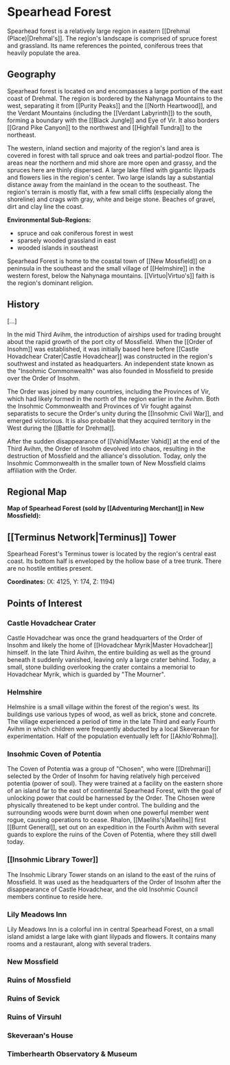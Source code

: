 # Spearhead Forest



Spearhead forest is a relatively large region in eastern [[Drehmal (Place)|Drehmal's]]. The region's landscape is comprised of spruce forest and grassland. Its name references the pointed, coniferous trees that heavily populate the area.

## Geography

Spearhead forest is located on and encompasses a large portion of the east coast of Drehmal. The region is bordered by the Nahynaga Mountains to the west, separating it from [[Purity Peaks]] and the [[North Heartwood]], and the Verdant Mountains (including the [[Verdant Labyrinth]]) to the south, forming a boundary with the [[Black Jungle]] and Eye of Vir. It also borders [[Grand Pike Canyon]] to the northwest and [[Highfall Tundra]] to the northeast.

The western, inland section and majority of the region's land area is covered in forest with tall spruce and oak trees and partial-podzol floor. The areas near the northern and mid shore are more open and grassy, and the spruces here are thinly dispersed. A large lake filled with gigantic lilypads and flowers lies in the region's center. Two large islands lay a substantial distance away from the mainland in the ocean to the southeast. The region's terrain is mostly flat, with a few small cliffs (especially along the shoreline) and crags with gray, white and beige stone. Beaches of gravel, dirt and clay line the coast.

**Environmental Sub-Regions:**
- spruce and oak coniferous forest in west
- sparsely wooded grassland in east
- wooded islands in southeast

Spearhead Forest is home to the coastal town of [[New Mossfield]] on a peninsula in the southeast and the small village of [[Helmshire]] in the western forest, below the Nahynaga mountains. [[Virtuo|Virtuo's]] faith is the region's dominant religion.

## History

[...]

In the mid Third Avihm, the introduction of airships used for trading brought about the rapid growth of the port city of Mossfield. When the [[Order of Insohm]] was established, it was initially based here before [[Castle Hovadchear Crater|Castle Hovadchear]] was constructed in the region's southwest and instated as headquarters. An independent state known as the "Insohmic Commonwealth" was also founded in Mossfield to preside over the Order of Insohm.

The Order was joined by many countries, including the Provinces of Vir, which had likely formed in the north of the region earlier in the Avihm. Both the Insohmic Commonwealth and Provinces of Vir fought against separatists to secure the Order's unity during the [[Insohmic Civil War]], and emerged victorious. It is also probable that they acquired territory in the West during the [[Battle for Drehmal]].

After the sudden disappearance of [[Vahid|Master Vahid]] at the end of the Third Avihm, the Order of Insohm devolved into chaos, resulting in the destruction of Mossfield and the alliance's dissolution. Today, only the Insohmic Commonwealth in the smaller town of New Mossfield claims affiliation with the Order.

## Regional Map

**Map of Spearhead Forest (sold by [[Adventuring Merchant]] in New Mossfield):**

## [[Terminus Network|Terminus]] Tower

Spearhead Forest's Terminus tower is located by the region's central east coast. Its bottom half is enveloped by the hollow base of a tree trunk. There are no hostile entities present.

**Coordinates:** (X: 4125, Y: 174, Z: 1194)

## Points of Interest

### Castle Hovadchear Crater

Castle Hovadchear was once the grand headquarters of the Order of Insohm and likely the home of [[Hovadchear Myrik|Master Hovadchear]] himself. In the late Third Avihm, the entire building as well as the ground beneath it suddenly vanished, leaving only a large crater behind. Today, a small, stone building overlooking the crater contains a memorial to Hovadchear Myrik, which is guarded by "The Mourner".

### Helmshire

Helmshire is a small village within the forest of the region's west. Its buildings use various types of wood, as well as brick, stone and concrete. The village experienced a period of time in the late Third and early Fourth Avihm in which children were frequently abducted by a local Skeveraan for experimentation. Half of the population eventually left for [[Akhlo'Rohma]].

### Insohmic Coven of Potentia

The Coven of Potentia was a group of "Chosen", who were [[Drehmari]] selected by the Order of Insohm for having relatively high perceived potentia (power of soul). They were trained at a facility on the eastern shore of an island far to the east of continental Spearhead Forest, with the goal of unlocking power that could be harnessed by the Order. The Chosen were physically threatened to be kept under control. The building and the surrounding woods were burnt down when one powerful member went rogue, causing operations to cease. Rhalon, [[Maelihs's|Maelihs]] first [[Burnt General]], set out on an expedition in the Fourth Avihm with several guards to explore the ruins of the Coven of Potentia, where they still dwell today.

### [[Insohmic Library Tower]]

The Insohmic Library Tower stands on an island to the east of the ruins of Mossfield. It was used as the headquarters of the Order of Insohm after the disappearance of Castle Hovadchear, and the old Insohmic Council members continue to reside here.

### Lily Meadows Inn

Lily Meadows Inn is a colorful inn in central Spearhead Forest, on a small island amidst a large lake with giant lilypads and flowers. It contains many rooms and a restaurant, along with several traders.

### New Mossfield



### Ruins of Mossfield



### Ruins of Sevick



### Ruins of Virsuhl



### Skeveraan's House



### Timberhearth Observatory & Museum

